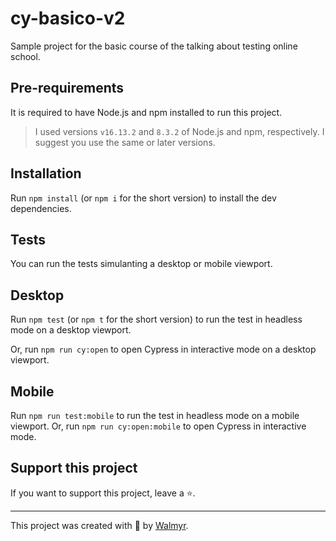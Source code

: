 # cy-basico-v2

Sample project for the basic course of the talking about testing online school.

## Pre-requirements

It is required to have Node.js and npm installed to run this project.

> I used versions `v16.13.2` and `8.3.2` of Node.js and npm, respectively. I suggest you use the same or later versions.

## Installation

Run `npm install` (or `npm i` for the short version) to install the dev dependencies.

## Tests

You can run the tests simulanting a desktop or mobile viewport.

## Desktop
Run `npm test` (or `npm t` for the short version) to run the test in headless mode on a desktop viewport.

Or, run `npm run cy:open` to open Cypress in interactive mode on a desktop viewport.

## Mobile
Run `npm run test:mobile` to run the test in headless mode on a mobile viewport.
Or, run `npm run cy:open:mobile` to open Cypress in interactive mode.


## Support this project

If you want to support this project, leave a ⭐.

___

This project was created with 💚 by [Walmyr](https://walmyr.dev).